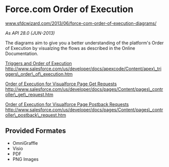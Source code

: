 Force.com Order of Execution
============================

www.sfdcwizard.com/2013/06/force-com-order-of-execution-diagrams/

_As API 28.0 (JUN-2013)_

The diagrams aim to give you a better understanding of the platform's Order of Execution by visualzing the 
flows as described in the Online Documentation.

[Triggers and Order of Execution](http://www.salesforce.com/us/developer/docs/apexcode/Content/apex_triggers_order_of_execution.htm)
http://www.salesforce.com/us/developer/docs/apexcode/Content/apex\_triggers\_order\_of\_execution.htm

[Order of Execution for Visualforce Page Get Requests](http://www.salesforce.com/us/developer/docs/pages/Content/pages_controller_get_request.htm)
http://www.salesforce.com/us/developer/docs/pages/Content/pages\_controller\_get\_request.htm

[Order of Execution for Visualforce Page Postback Requests](http://www.salesforce.com/us/developer/docs/pages/Content/pages_controller_postback_request.htm)
http://www.salesforce.com/us/developer/docs/pages/Content/pages\_controller\_postback\_request.htm


## Provided Formates ##
- OmniGraffle
- Visio
- PDF
- PNG Images